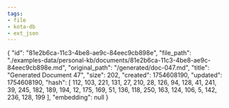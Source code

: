```yaml
---
tags:
- file
- kota-db
- ext_json
---
```

{
  "id": "81e2b6ca-11c3-4be8-ae9c-84eec9cb898e",
  "file_path": "./examples-data/personal-kb/documents/81e2b6ca-11c3-4be8-ae9c-84eec9cb898e.md",
  "original_path": "/generated/doc-047.md",
  "title": "Generated Document 47",
  "size": 202,
  "created": 1754608190,
  "updated": 1754608190,
  "hash": [
    112,
    103,
    221,
    131,
    27,
    210,
    28,
    126,
    94,
    128,
    41,
    241,
    39,
    245,
    182,
    189,
    194,
    12,
    175,
    169,
    51,
    136,
    118,
    250,
    163,
    124,
    106,
    5,
    142,
    236,
    128,
    199
  ],
  "embedding": null
}